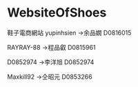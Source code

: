# WebsiteOfShoes
鞋子電商網站
yupinhsien ->余品嫺 D0816015

RAYRAY-88 ->程品叡 D0815961

D0852974 ->李洋旭 D0852974

Maxkill92 ->仝昭元 D0853266
